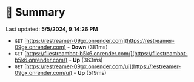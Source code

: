 # 📖 Summary
Last updated: **5/5/2024, 9:14:26 PM**

- `GET` [https://restreamer-09gx.onrender.com](https://restreamer-09gx.onrender.com) - **Down** (381ms)
- `GET` [https://filestreambot-b5k6.onrender.com/](https://filestreambot-b5k6.onrender.com/) - **Up** (363ms)
- `GET` [https://restreamer-09gx.onrender.com/ui](https://restreamer-09gx.onrender.com/ui) - **Up** (519ms)

